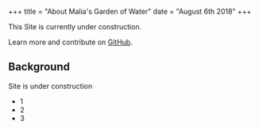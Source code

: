 +++
title = "About Malia's Garden of Water"
date = "August 6th 2018"
+++

This Site is currently under construction.

Learn more and contribute on [GitHub](https://github.com/spf13).

## Background

Site is under construction

* 1
* 2
* 3
